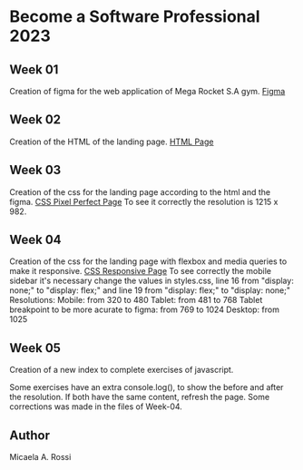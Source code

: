 # Become a Software Professional 2023

## Week 01
Creation of figma for the web application of Mega Rocket S.A gym.
[Figma](https://www.figma.com/file/JOzMQRmG7afMoeyk5FQtPy/BaSP-m2023-Megarocket-rave?node-id=701-367&t=L8Ev2apbHHNOT7Bu-0)

## Week 02
Creation of the HTML of the landing page.
[HTML Page](https://micaela-rossi.github.io/BaSP-M2023/Week-02/)

## Week 03
Creation of the css for the landing page according to the html and the figma.
[CSS Pixel Perfect Page](https://micaela-rossi.github.io/BaSP-M2023/Week-03/)
To see it correctly the resolution is 1215 x 982.

## Week 04
Creation of the css for the landing page with flexbox and media queries to make it responsive.
[CSS Responsive Page](https://micaela-rossi.github.io/BaSP-M2023/Week-04/)
To see correctly the mobile sidebar it's necessary change the values in styles.css, line 16 from "display: none;" to "display: flex;" and line 19 from "display: flex;" to "display: none;"
Resolutions:
    Mobile: from 320 to 480
    Tablet: from 481 to 768
    Tablet breakpoint to be more acurate to figma: from 769 to 1024
    Desktop: from 1025

## Week 05
Creation of a new index to complete exercises of javascript.

Some exercises have an extra console.log(), to show the before and after the resolution. If both have the same content, refresh the page.
Some corrections was made in the files of Week-04.

## Author
Micaela A. Rossi